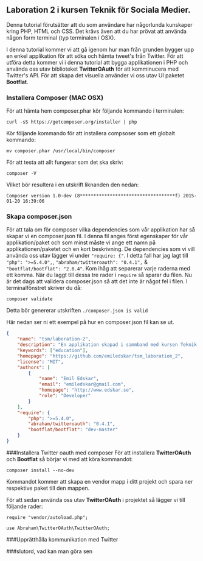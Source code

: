 Laboration 2 i kursen Teknik för Sociala Medier.
--------
Denna tutorial förutsätter att du som användare har någorlunda kunskaper kring PHP, HTML och CSS. Det krävs även att du har prövat att använda någon form terminal (typ terminalen i OSX).

I denna tutorial kommer vi att gå igenom hur man från grunden bygger upp en enkel applikation för att söka och hämta tweet's från Twitter. För att utföra detta kommer vi i denna tutorial att bygga applikationen i PHP och använda oss utav biblioteket **TwitterOAuth** för att komminucera med Twitter's API. För att skapa det visuella använder vi oss utav UI paketet **Bootflat**.


### Installera Composer (MAC OSX)
För att hämta hem composer.phar kör följande kommando i terminalen:
```
curl -sS https://getcomposer.org/installer | php
```

Kör följande kommando för att installera compsoser som ett globalt kommando:
```
mv composer.phar /usr/local/bin/composer
```

För att testa att allt fungerar som det ska skriv:
```
composer -V
```

Vilket bör resultera i en utskrift liknanden den nedan:
```
Composer version 1.0-dev (8***********************************f) 2015-01-20 16:39:06
```

### Skapa composer.json

För att tala om för composer vilka dependencies som vår applikation har så skapar vi en composer.json fil. I denna fil anges först egenskaper för vår applikation/paket och som minst måste vi ange ett namn på applikationen/paketet och en kort beskrivning. De dependencies som vi vill använda oss utav lägger vi under ``"require: {"``. I detta fall har jag lagt till ``"php": ">=5.4.0",``, ``"abraham/twitteroauth": "0.4.1",`` & ``"bootflat/bootflat": "2.0.4"``. Kom ihåg att separerar varje raderna med ett komma. När du laggt till dessa tre rader i `require` så sparar du filen. Nu är det dags att validera composer.json så att det inte är något fel i filen. I terminalfönstret skriver du då:
```
composer validate
```

Detta bör genererar utskriften ``./composer.json is valid``


Här nedan ser ni ett exempel på hur en composer.json fil kan se ut.
```JSON
{
    "name": "tsm/laboration-2",    
    "description": "En applikation skapad i sammband med kursen Teknik för Sociala Medier.",
    "keywords": ["education"],
    "homepage": "https://github.com/emiledskar/tsm_laboration_2",
    "license": "MIT",
    "authors": [
        {
            "name": "Emil Edskar",
            "email": "emiledskar@gmail.com",
            "homepage": "http://www.edskar.se",
            "role": "Developer"
        }
    ],
    "require": {
        "php": ">=5.4.0",
        "abraham/twitteroauth": "0.4.1",
        "bootflat/bootflat": "dev-master"
    }
}
```



###Installera Twitter oauth med composer
För att installera **TwitterOAuth** och **Bootflat** så börjar vi med att köra kommandot:
```
composer install --no-dev
```
Kommandot kommer att skapa en vendor mapp i ditt projekt och spara ner respektive paket till den mappen.

För att sedan använda oss utav **TwitterOAuth** i projektet så lägger vi till följande rader:
```
require "vendor/autoload.php";

use Abraham\TwitterOAuth\TwitterOAuth;
```

###Upprätthålla kommunikation med Twitter


###slutord, vad kan man göra sen 

